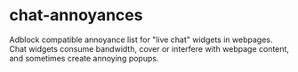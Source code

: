 # chat-annoyances
Adblock compatible annoyance list for "live chat" widgets in webpages. Chat widgets consume bandwidth, cover or interfere with webpage content, and sometimes create annoying popups.
